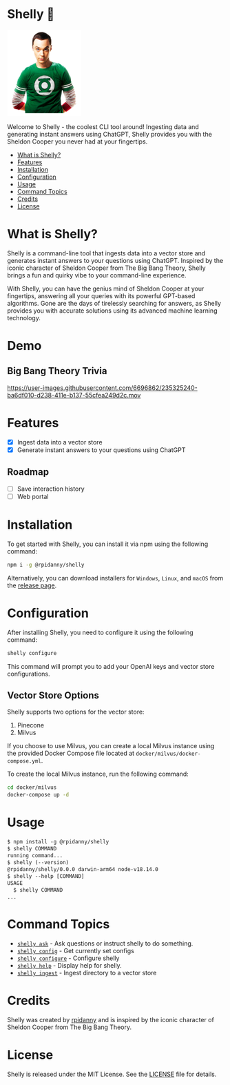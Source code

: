 Shelly :robot:
=================

<p align="left">
  <img src="sheldon_mid.png" height="200">
</p>

Welcome to Shelly - the coolest CLI tool around! Ingesting data and generating instant answers using ChatGPT, Shelly provides you with the Sheldon Cooper you never had at your fingertips.

<!-- toc -->
* [What is Shelly?](#what-is-shelly)
* [Features](#features)
* [Installation](#installation)
* [Configuration](#configuration)
* [Usage](#usage)
* [Command Topics](#command-topics)
* [Credits](#credits)
* [License](#license)
<!-- tocstop -->

# What is Shelly?

Shelly is a command-line tool that ingests data into a vector store and generates instant answers to your questions using ChatGPT. Inspired by the iconic character of Sheldon Cooper from The Big Bang Theory, Shelly brings a fun and quirky vibe to your command-line experience.

With Shelly, you can have the genius mind of Sheldon Cooper at your fingertips, answering all your queries with its powerful GPT-based algorithms. Gone are the days of tirelessly searching for answers, as Shelly provides you with accurate solutions using its advanced machine learning technology.

# Demo

## Big Bang Theory Trivia

https://user-images.githubusercontent.com/6696862/235325240-ba6df010-d238-411e-b137-55cfea249d2c.mov

# Features

- [x] Ingest data into a vector store
- [x] Generate instant answers to your questions using ChatGPT

## Roadmap

- [ ] Save interaction history
- [ ] Web portal

# Installation

To get started with Shelly, you can install it via npm using the following command:

```bash
npm i -g @rpidanny/shelly
```

Alternatively, you can download installers for `Windows`, `Linux`, and `macOS` from the [release page](https://github.com/rpidanny/shelly/releases).

# Configuration

After installing Shelly, you need to configure it using the following command:

```bash
shelly configure
```

This command will prompt you to add your OpenAI keys and vector store configurations. 

## Vector Store Options

Shelly supports two options for the vector store:

1. Pinecone
2. Milvus

If you choose to use Milvus, you can create a local Milvus instance using the provided Docker Compose file located at `docker/milvus/docker-compose.yml`.

To create the local Milvus instance, run the following command:

```bash
cd docker/milvus
docker-compose up -d
```

# Usage
<!-- usage -->
```sh-session
$ npm install -g @rpidanny/shelly
$ shelly COMMAND
running command...
$ shelly (--version)
@rpidanny/shelly/0.0.0 darwin-arm64 node-v18.14.0
$ shelly --help [COMMAND]
USAGE
  $ shelly COMMAND
...
```
<!-- usagestop -->
<!-- commands -->
# Command Topics

* [`shelly ask`](docs/ask.md) - Ask questions or instruct shelly to do something.
* [`shelly config`](docs/config.md) - Get currently set configs
* [`shelly configure`](docs/configure.md) - Configure shelly
* [`shelly help`](docs/help.md) - Display help for shelly.
* [`shelly ingest`](docs/ingest.md) - Ingest directory to a vector store

<!-- commandsstop -->

# Credits

Shelly was created by [rpidanny](https://github.com/rpidanny) and is inspired by the iconic character of Sheldon Cooper from The Big Bang Theory.

# License

Shelly is released under the MIT License. See the [LICENSE](LICENSE) file for details.
